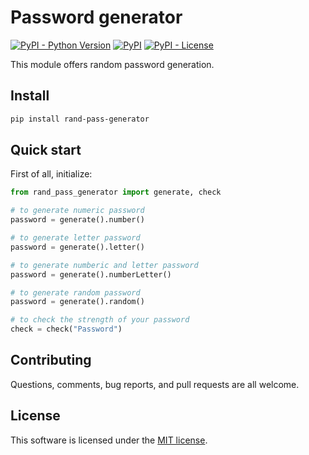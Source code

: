 # Password generator
[![PyPI - Python Version](https://img.shields.io/pypi/pyversions/rand-pass-generator)](https://www.python.org/)
[![PyPI](https://img.shields.io/pypi/v/rand-pass-generator)](https://pypi.org/project/sicboDice/)
[![PyPI - License](https://img.shields.io/pypi/l/rand-pass-generator)](https://opensource.org/licenses/MIT)

This module offers random password generation.

## Install

```bash
pip install rand-pass-generator
```

## Quick start

First of all, initialize:

```python
from rand_pass_generator import generate, check

# to generate numeric password
password = generate().number()

# to generate letter password
password = generate().letter()

# to generate numberic and letter password
password = generate().numberLetter()

# to generate random password
password = generate().random()

# to check the strength of your password
check = check("Password")
```

## Contributing

Questions, comments, bug reports, and pull requests are all welcome.

## License

This software is licensed under the [MIT license](./LICENSE).